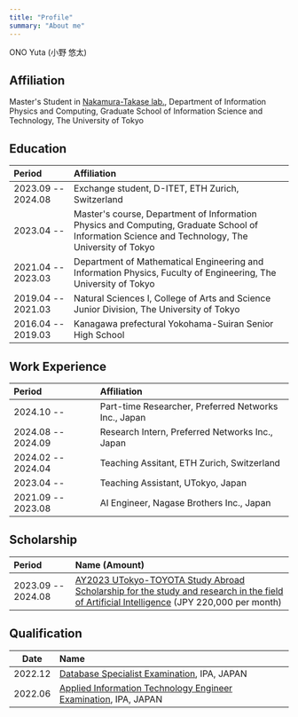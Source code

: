 ```yaml
---
title: "Profile"
summary: "About me"
---
```


ONO Yuta (小野 悠太)


## Affiliation

Master's Student in [Nakamura-Takase lab.](http://www.hal.ipc.i.u-tokyo.ac.jp/index-e.html), Department of Information Physics and Computing, Graduate School of Information Science and Technology, The University of Tokyo


## Education

| Period | Affiliation |
| :----- | :---------- |
| 2023.09 -- 2024.08 | Exchange student, D-ITET, ETH Zurich, Switzerland |
| 2023.04 --         | Master's course, Department of Information Physics and Computing, Graduate School of Information Science and Technology, The University of Tokyo |
| 2021.04 -- 2023.03 | Department of Mathematical Engineering and Information Physics, Fuculty of Engineering, The University of Tokyo                                  |
| 2019.04 -- 2021.03 | Natural Sciences I, College of Arts and Science Junior Division, The University of Tokyo                                                         |
| 2016.04 -- 2019.03 | Kanagawa prefectural Yokohama-Suiran Senior High School                                                                                          |


## Work Experience

| Period | Affiliation |
| :----- | :---------- |
| 2024.10 --         | Part-time Researcher, Preferred Networks Inc., Japan |
| 2024.08 -- 2024.09 | Research Intern, Preferred Networks Inc., Japan |
| 2024.02 -- 2024.04 | Teaching Assitant, ETH Zurich, Switzerland |
| 2023.04 --         | Teaching Assistant, UTokyo, Japan |
| 2021.09 -- 2023.08 | AI Engineer, Nagase Brothers Inc., Japan |

## Scholarship

| Period | Name (Amount) |
| :----- | :------------ |
| 2023.09 -- 2024.08 | [AY2023 UTokyo-TOYOTA Study Abroad Scholarship for the study and research in the field of Artificial Intelligence](https://www.u-tokyo.ac.jp/adm/go-global/ja/scholarship-list-toyota.html) (JPY 220,000 per month) |


## Qualification

| Date | Name |
| :--: | :--- |
| 2022.12 | [Database Specialist Examination](https://www.ipa.go.jp/shiken/kubun/db.html), IPA, JAPAN                     |
| 2022.06 | [Applied Information Technology Engineer Examination](https://www.ipa.go.jp/shiken/kubun/ap.html), IPA, JAPAN |
